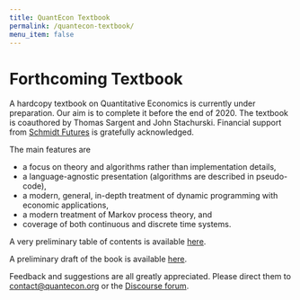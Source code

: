```yaml
---
title: QuantEcon Textbook
permalink: /quantecon-textbook/
menu_item: false
---
```


# Forthcoming Textbook

A hardcopy textbook on Quantitative Economics is currently under preparation.
Our aim is to complete it before the end of 2020.  The textbook is coauthored
by Thomas Sargent and John Stachurski.  Financial support from [Schmidt
Futures](https://schmidtfutures.com/) is gratefully acknowledged.

The main features are

* a focus on theory and algorithms rather than implementation details,
* a language-agnostic presentation (algorithms are described in pseudo-code),
* a modern, general, in-depth treatment of dynamic programming with economic
  applications,
* a modern treatment of Markov process theory, and
* coverage of both continuous and discrete time systems.

A very preliminary table of contents is available [here](../assets/downloads/toc_may_2020.pdf).

A preliminary draft of the book is available [here](../assets/downloads/main.pdf).

Feedback and suggestions are all greatly appreciated.  Please direct them to
contact@quantecon.org or the [Discourse forum](https://discourse.quantecon.org/).

